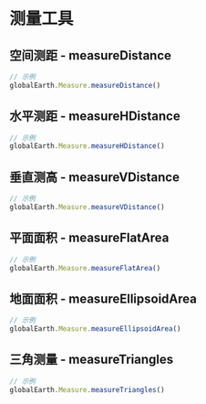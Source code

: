 <!-- 三维地图 -->
# 测量工具

## 空间测距 - measureDistance

```js
// 示例
globalEarth.Measure.measureDistance()
```

## 水平测距 - measureHDistance

```js
// 示例
globalEarth.Measure.measureHDistance()
```

## 垂直测高 - measureVDistance

```js
// 示例
globalEarth.Measure.measureVDistance()
```

## 平面面积 - measureFlatArea

```js
// 示例
globalEarth.Measure.measureFlatArea()
```

## 地面面积 - measureEllipsoidArea

```js
// 示例
globalEarth.Measure.measureEllipsoidArea()
```

## 三角测量 - measureTriangles

```js
// 示例
globalEarth.Measure.measureTriangles()
```